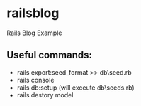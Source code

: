 # railsblog
Rails Blog Example

## Useful commands:
- rails export:seed_format >> db\seed.rb
- rails console
- rails db:setup (will exceute db\seeds.rb)
- rails destory model <modelName>


